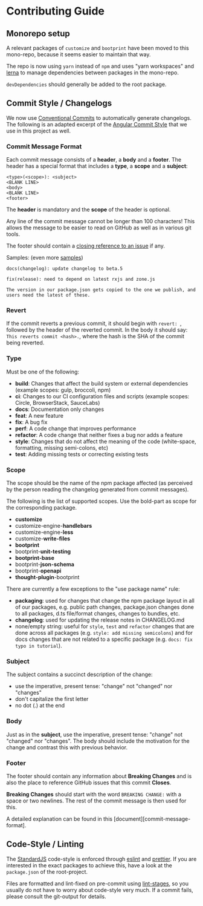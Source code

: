 # Contributing Guide

## Monorepo setup

A relevant packages of `customize` and `bootprint` have been moved to this
mono-repo, because it seems easier to maintain that way.

The repo is now using `yarn` instead of `npm` and uses "yarn workspaces" and [lerna](https://npmjs.com/package/lerna)
to manage dependencies between packages in the mono-repo.

`devDependencies` should generally be added to the root package.

## Commit Style / Changelogs

We now use [Conventional Commits](https://www.conventionalcommits.org/en/v1.0.0/) to automatically
generate changelogs. The following is an adapted excerpt of the [Angular Commit Style](https://github.com/angular/angular/blob/master/CONTRIBUTING.md#-commit-message-guidelines)
that we use in this project as well.

### Commit Message Format
Each commit message consists of a **header**, a **body** and a **footer**.  The header has a special
format that includes a **type**, a **scope** and a **subject**:

```
<type>(<scope>): <subject>
<BLANK LINE>
<body>
<BLANK LINE>
<footer>
```

The **header** is mandatory and the **scope** of the header is optional.

Any line of the commit message cannot be longer than 100 characters! This allows the message to be easier
to read on GitHub as well as in various git tools.

The footer should contain a [closing reference to an issue](https://help.github.com/articles/closing-issues-via-commit-messages/) if any.

Samples: (even more [samples](https://github.com/angular/angular/commits/master))

```
docs(changelog): update changelog to beta.5
```
```
fix(release): need to depend on latest rxjs and zone.js

The version in our package.json gets copied to the one we publish, and users need the latest of these.
```

### Revert
If the commit reverts a previous commit, it should begin with `revert: `, followed by the header of the reverted commit. In the body it should say: `This reverts commit <hash>.`, where the hash is the SHA of the commit being reverted.

### Type
Must be one of the following:

* **build**: Changes that affect the build system or external dependencies (example scopes: gulp, broccoli, npm)
* **ci**: Changes to our CI configuration files and scripts (example scopes: Circle, BrowserStack, SauceLabs)
* **docs**: Documentation only changes
* **feat**: A new feature
* **fix**: A bug fix
* **perf**: A code change that improves performance
* **refactor**: A code change that neither fixes a bug nor adds a feature
* **style**: Changes that do not affect the meaning of the code (white-space, formatting, missing semi-colons, etc)
* **test**: Adding missing tests or correcting existing tests

### Scope

The scope should be the name of the npm package affected (as perceived by the person reading the changelog generated from commit messages).

The following is the list of supported scopes. Use the bold-part as scope for the corresponding package.

* **customize**
* customize-engine-**handlebars**
* customize-engine-**less**
* customize-**write-files**
* **bootprint**
* bootprint-**unit-testing**
* **bootprint-base**
* bootprint-**json-schema**
* bootprint-**openapi**
* **thought-plugin**-bootprint


There are currently a few exceptions to the "use package name" rule:

* **packaging**: used for changes that change the npm package layout in all of our packages, e.g.
  public path changes, package.json changes done to all packages, d.ts file/format changes, changes
  to bundles, etc.
* **changelog**: used for updating the release notes in CHANGELOG.md
* none/empty string: useful for `style`, `test` and `refactor` changes that are done across all
  packages (e.g. `style: add missing semicolons`) and for docs changes that are not related to a
  specific package (e.g. `docs: fix typo in tutorial`).

### Subject
The subject contains a succinct description of the change:

* use the imperative, present tense: "change" not "changed" nor "changes"
* don't capitalize the first letter
* no dot (.) at the end

### Body
Just as in the **subject**, use the imperative, present tense: "change" not "changed" nor "changes".
The body should include the motivation for the change and contrast this with previous behavior.

### Footer
The footer should contain any information about **Breaking Changes** and is also the place to
reference GitHub issues that this commit **Closes**.

**Breaking Changes** should start with the word `BREAKING CHANGE:` with a space or two newlines. The rest of the commit message is then used for this.

A detailed explanation can be found in this [document][commit-message-format].

## Code-Style / Linting

The [StandardJS](https://standardjs.com/) code-style is enforced through [eslint](https://npmjs.com/package/eslint) and [prettier](https://npmjs.com/package/prettier).
If you are interested in the exact packages to achieve this, have a look at the `package.json` of the root-project.

Files are formatted and lint-fixed on pre-commit using [lint-stages](https://npmjs.com/package/lint-stages), so you usually do not have to
worry about code-style very much. If a commit fails, please consult the git-output for details.


